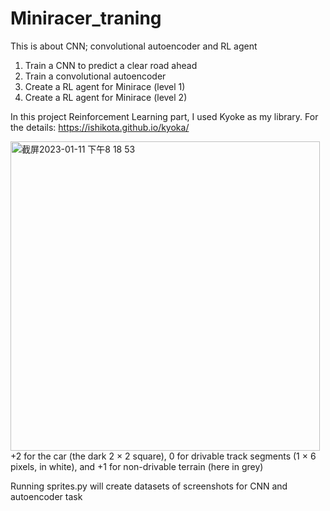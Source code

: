 # Miniracer_traning
This is about CNN; convolutional autoencoder and RL agent

  1. Train a CNN to predict a clear road ahead
  2. Train a convolutional autoencoder
  3. Create a RL agent for Minirace (level 1)
  4. Create a RL agent for Minirace (level 2)

In this project Reinforcement Learning part, I used Kyoke as my library. For the details: https://ishikota.github.io/kyoka/

<img width="495" alt="截屏2023-01-11 下午8 18 53" src="https://user-images.githubusercontent.com/61316759/211804576-5faf7f78-9753-4c09-aa88-9021752463ca.png">
+2 for the car (the dark 2 × 2 square), 0 for drivable track segments (1 × 6 pixels, in white), and +1 for non-drivable terrain (here in grey) 

Running sprites.py will create datasets of screenshots for CNN and autoencoder task



